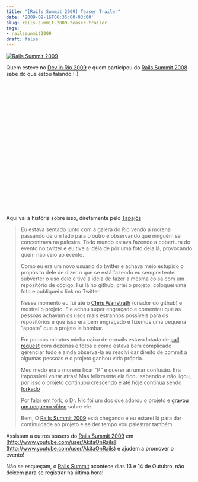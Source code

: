 ```yaml
---
title: "[Rails Summit 2009] Teaser Trailer"
date: '2009-09-16T06:35:00-03:00'
slug: rails-summit-2009-teaser-trailer
tags:
- railssummit2009
draft: false
---
```




[![Rails Summit 2009](http://railssummit.com.br/imgs/43/original/728x90.gif)](http://www.railssummit.com.br?utm_campaign=Railssummit&utm_source=banner_parceiros&utm_medium=banner&utm_content=por_728x90)

Quem esteve no [Dev in Rio 2009](http://devinrio.com.br/) e quem participou do [Rails Summit 2008](http://akitaonrails.com/railssummit2008) sabe do que estou falando :-)

<object width="425" height="344"><param name="movie" value="http://www.youtube.com/v/zbdTAoJpvz8&amp;color1=0xb1b1b1&amp;color2=0xcfcfcf&amp;hl=en&amp;feature=player_embedded&amp;fs=1">
<param name="allowFullScreen" value="true">
<param name="allowScriptAccess" value="always">
<embed src="http://www.youtube.com/v/zbdTAoJpvz8&amp;color1=0xb1b1b1&amp;color2=0xcfcfcf&amp;hl=en&amp;feature=player_embedded&amp;fs=1" type="application/x-shockwave-flash" allowfullscreen="true" allowscriptaccess="always" width="425" height="344"></embed></object>

Aqui vai a história sobre isso, diretamente pelo [Tapajós](http://tapajos.me)

> Eu estava sentado junto com a galera do Rio vendo a morena passando de um lado para o outro e observando que ninguém se concentrava na palestra. Todo mundo estava fazendo a cobertura do evento no twitter e eu tive a idéia de pôr uma foto dela lá, provocando quem não veio ao evento.
> 
> Como eu era um novo usuário do twitter e achava meio estúpido o propósito dele de dizer o que se está fazendo eu sempre tentei subverter o uso dele e tive a idéia de fazer a mesma coisa com um repositório de código. Fui lá no github, criei o projeto, coloquei uma foto e publiquei o link no Twitter.
> 
> Nesse momento eu fui até o [Chris Wanstrath](http://twitter.com/defunkt) (criador do github) e mostrei o projeto. Ele achou super engraçado e comentou que as pessoas achavam os usos mais estranhos possíveis para os repositórios e que isso era bem engraçado e fizemos uma pequena “aposta” que o projeto ia bombar.
> 
> Em poucos minutos minha caixa de e-mails estava lotada de [pull request](http://github.com/guides/pull-requests) com dezenas e fotos e como estava bem complicado gerenciar tudo e ainda observa-la eu resolvi dar direito de commit a algumas pessoas e o projeto ganhou vida própria.
> 
> Meu medo era a morena ficar “P” e querer arrumar confusão. Era impossível voltar atrás! Mas felizmente ela ficou sabendo e não ligou, por isso o projeto continuou crescendo e até hoje continua sendo [forkado](http://github.com/guides/fork-a-project-and-submit-your-modifications)
> 
> Por falar em fork, o Dr. Nic foi um dos que adorou o projeto e [gravou um pequeno vídeo](http://www.youtube.com/watch?v=6j24jV5SGZU) sobre ele.
> 
> Bem, O [Rails Summit 2009](http://www.railssummit.com.br) está chegando e eu estarei lá para dar continuidade ao projeto e se der tempo vou palestrar também.

Assistam a outros teasers do [Rails Summit 2009](http://www.railssummit.com.br) em [http://www.youtube.com/user/AkitaOnRails](http://www.youtube.com/user/AkitaOnRails) e ajudem a promover o evento!

Não se esqueçam, o [Rails Summit](http://www.railssummit.com.br) acontece dias 13 e 14 de Outubro, não deixem para se registrar na última hora!

